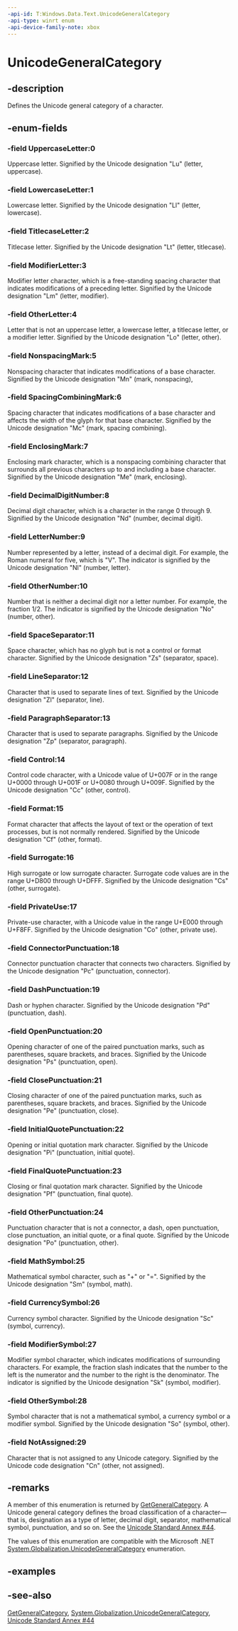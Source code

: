```yaml
---
-api-id: T:Windows.Data.Text.UnicodeGeneralCategory
-api-type: winrt enum
-api-device-family-note: xbox
---
```


<!-- Enumeration syntax
public enum Windows.Data.Text.UnicodeGeneralCategory : int
-->

# UnicodeGeneralCategory

## -description
Defines the Unicode general category of a character.

## -enum-fields
### -field UppercaseLetter:0
Uppercase letter. Signified by the Unicode designation "Lu" (letter, uppercase).

### -field LowercaseLetter:1
Lowercase letter. Signified by the Unicode designation "Ll" (letter, lowercase).

### -field TitlecaseLetter:2
Titlecase letter. Signified by the Unicode designation "Lt" (letter, titlecase).

### -field ModifierLetter:3
Modifier letter character, which is a free-standing spacing character that indicates modifications of a preceding letter. Signified by the Unicode designation "Lm" (letter, modifier).

### -field OtherLetter:4
Letter that is not an uppercase letter, a lowercase letter, a titlecase letter, or a modifier letter. Signified by the Unicode designation "Lo" (letter, other).

### -field NonspacingMark:5
Nonspacing character that indicates modifications of a base character. Signified by the Unicode designation "Mn" (mark, nonspacing),

### -field SpacingCombiningMark:6
Spacing character that indicates modifications of a base character and affects the width of the glyph for that base character. Signified by the Unicode designation "Mc" (mark, spacing combining).

### -field EnclosingMark:7
Enclosing mark character, which is a nonspacing combining character that surrounds all previous characters up to and including a base character. Signified by the Unicode designation "Me" (mark, enclosing).

### -field DecimalDigitNumber:8
Decimal digit character, which is a character in the range 0 through 9. Signified by the Unicode designation "Nd" (number, decimal digit).

### -field LetterNumber:9
Number represented by a letter, instead of a decimal digit. For example, the Roman numeral for five, which is "V". The indicator is signified by the Unicode designation "Nl" (number, letter).

### -field OtherNumber:10
Number that is neither a decimal digit nor a letter number. For example, the fraction 1/2. The indicator is signified by the Unicode designation "No" (number, other).

### -field SpaceSeparator:11
Space character, which has no glyph but is not a control or format character. Signified by the Unicode designation "Zs" (separator, space).

### -field LineSeparator:12
Character that is used to separate lines of text. Signified by the Unicode designation "Zl" (separator, line).

### -field ParagraphSeparator:13
Character that is used to separate paragraphs. Signified by the Unicode designation "Zp" (separator, paragraph).

### -field Control:14
Control code character, with a Unicode value of U+007F or in the range U+0000 through U+001F or U+0080 through U+009F. Signified by the Unicode designation "Cc" (other, control).

### -field Format:15
Format character that affects the layout of text or the operation of text processes, but is not normally rendered. Signified by the Unicode designation "Cf" (other, format).

### -field Surrogate:16
High surrogate or low surrogate character. Surrogate code values are in the range U+D800 through U+DFFF. Signified by the Unicode designation "Cs" (other, surrogate).

### -field PrivateUse:17
Private-use character, with a Unicode value in the range U+E000 through U+F8FF. Signified by the Unicode designation "Co" (other, private use).

### -field ConnectorPunctuation:18
Connector punctuation character that connects two characters. Signified by the Unicode designation "Pc" (punctuation, connector).

### -field DashPunctuation:19
Dash or hyphen character. Signified by the Unicode designation "Pd" (punctuation, dash).

### -field OpenPunctuation:20
Opening character of one of the paired punctuation marks, such as parentheses, square brackets, and braces. Signified by the Unicode designation "Ps" (punctuation, open).

### -field ClosePunctuation:21
Closing character of one of the paired punctuation marks, such as parentheses, square brackets, and braces. Signified by the Unicode designation "Pe" (punctuation, close).

### -field InitialQuotePunctuation:22
Opening or initial quotation mark character. Signified by the Unicode designation "Pi" (punctuation, initial quote).

### -field FinalQuotePunctuation:23
Closing or final quotation mark character. Signified by the Unicode designation "Pf" (punctuation, final quote).

### -field OtherPunctuation:24
Punctuation character that is not a connector, a dash, open punctuation, close punctuation, an initial quote, or a final quote. Signified by the Unicode designation "Po" (punctuation, other).

### -field MathSymbol:25
Mathematical symbol character, such as "+" or "=". Signified by the Unicode designation "Sm" (symbol, math).

### -field CurrencySymbol:26
Currency symbol character. Signified by the Unicode designation "Sc" (symbol, currency).

### -field ModifierSymbol:27
Modifier symbol character, which indicates modifications of surrounding characters. For example, the fraction slash indicates that the number to the left is the numerator and the number to the right is the denominator. The indicator is signified by the Unicode designation "Sk" (symbol, modifier).

### -field OtherSymbol:28
Symbol character that is not a mathematical symbol, a currency symbol or a modifier symbol. Signified by the Unicode designation "So" (symbol, other).

### -field NotAssigned:29
Character that is not assigned to any Unicode category. Signified by the Unicode code designation "Cn" (other, not assigned).


## -remarks
A member of this enumeration is returned by [GetGeneralCategory](unicodecharacters_getgeneralcategory_1785789586.md). A Unicode general category defines the broad classification of a character— that is, designation as a type of letter, decimal digit, separator, mathematical symbol, punctuation, and so on. See the [Unicode Standard Annex #44](https://go.microsoft.com/fwlink/p/?LinkId=325407).

The values of this enumeration are compatible with the Microsoft .NET  [System.Globalization.UnicodeGeneralCategory](https://go.microsoft.com/fwlink/p/?LinkId=302007) enumeration.

## -examples

## -see-also
[GetGeneralCategory](unicodecharacters_getgeneralcategory_1785789586.md), [System.Globalization.UnicodeGeneralCategory](https://go.microsoft.com/fwlink/p/?LinkId=302007), [Unicode Standard Annex #44](https://go.microsoft.com/fwlink/p/?LinkId=325407)
